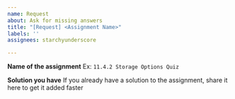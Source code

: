 ```yaml
---
name: Request
about: Ask for missing answers
title: "[Request] <Assignment Name>"
labels: ''
assignees: starchyunderscore

---
```


**Name of the assignment**
Ex: `11.4.2 Storage Options Quiz`

**Solution you have**
If you already have a solution to the assignment, share it here to get it added faster
